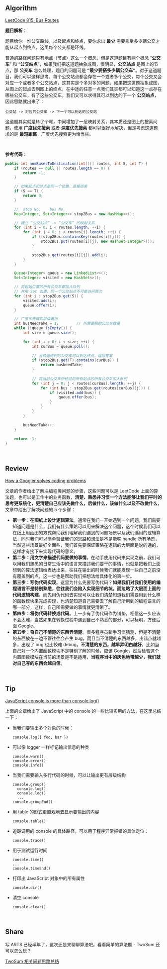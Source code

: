 ## Algorithm

[LeetCode 815. Bus Routes](https://leetcode.com/problems/bus-routes/)

**题目解析**：

题目给你一堆公交路线，以及起点和终点，要你求出 **最少** 需要乘坐多少辆公交才能从起点到终点，这里每个公交都是环线。

普通的路径问题只有地点（节点）这么一个概念，但是这道题目有两个概念 “**公交车**” 和 “**公交站点**”，如果我们把这道题抽象成图，很明显，**公交站点** 是图上的节点，那 **公交车** 怎么处理，题目的问题可是 **“最少要搭多少辆公交车”**。对于这道题目，我们可以这样思考，每个公交站点都会存在一个或者多个公交，每个公交又会对应一个或者多个公交站点，这其实是个多对多的问题，如果把这道题抽象成图，从图上的起点去到图上的终点，在中途的任意一点我们其实都可以知道这一点存在哪些公交车，有了这些公交车，我们又可以求得其可以到达的下一个 **公交站点**，因此思路就出来了：
```
公交站 -> 对应的公交车 -> 下一个可以到达的公交站
```

这道题其实就是转了个弯，中间增加了一层映射关系，其本质还是图上的搜索问题，使用 **广度优先搜索** 或者 **深度优先搜索** 都可以很好地解决，但是考虑这道题求的是 **最短距离**，广度优先搜索更为恰当些。

<br>

**参考代码**：
```java
public int numBusesToDestination(int[][] routes, int S, int T) {
    if (routes == null || routes.length == 0) {
        return -1;
    }

    // 如果起点和终点是同一个位置，直接结束
    if (S == T) {
        return 0;
    }

    //  stop No.    bus No.
    Map<Integer, Set<Integer>> stop2Bus = new HashMap<>();

    // 建立 “公交站点” -> “公交车” 的映射关系
    for (int i = 0; i < routes.length; ++i) {
        for (int j = 0; j < routes[i].length; ++j) {
            if (!stop2Bus.containsKey(routes[i][j])) {
                stop2Bus.put(routes[i][j], new HashSet<Integer>());
            }

            stop2Bus.get(routes[i][j]).add(i);
        }
    }

    Queue<Integer> queue = new LinkedList<>();
    Set<Integer> visited = new HashSet<>();

    // 将起始位置的所有公交车都加入队列
    // 并用 Set 去重，同一个公交站点不可能访问两次
    for (int i : stop2Bus.get(S)) {
        visited.add(i);
        queue.offer(i);
    }

    // 广度优先搜索层级遍历
    int busNeedTake = 1;        // 所需要搭的公交车数量
    while (!queue.isEmpty()) {
        int size = queue.size();

        for (int i = 0; i < size; ++i) {
            int curBus = queue.poll();
            
            // 当前遍历到的公交车可以到达终点，返回答案
            if (stop2Bus.get(T).contains(curBus)) {
                return busNeedTake;
            }
            
            // 将当前公交车所经过的所有站点的所有公交车加入队列
            for (int j = 0; j < routes[curBus].length; ++j) {
                for (int bus : stop2Bus.get(routes[curBus][j])) {
                    if (visited.add(bus)) {
                        queue.offer(bus);
                    }
                }
            }
        }
        
        busNeedTake++;
    }
    
    return -1;
}
```
<br>

## Review
[How a Googler solves coding problems](https://blog.usejournal.com/how-a-googler-solves-coding-problems-ec5d59e73ec5)

文章的作者给出了解决编程类问题的步骤，这些问题可以是 LeetCode 上面的算法题，也可以是工作中的业务函数，**清楚、熟悉并习惯一个方法能够让我们平时的思考更系统化，更清楚自己应该先做什么，后做什么，该做什么以及不改做什么**，文章中给出了解决问题的 5 个步骤：
* **第一步：在图纸上设计逻辑算法**。通常在我们一开始遇到一个问题，我们需要知道问题是什么，我们有什么策略可以用来解决这个问题，这个时候我们可以在纸上用画图的方式帮助我们理解我们遇到的问题场景以及我们选用的逻辑算法，同时我们可以简单验证我们的思路和想法是不是能够 handle 所有场景，当然这些场景最好全面些，我们首先要保证策略在逻辑的大层面是说的通的，这样才有接下来实现代码的意义。
* **第二步：用文字来描述代码要做的事情**。在动手使用代码来实现之前，我们可以用我们熟悉的日常生活中的语言来描述我们要干的事情，也就是把我们上面想到的算法逻辑给表达出来，往往在输出的时候我们就能发现一些自己之前没有覆盖到的点，这一步也是帮助我们把想法给具体化的第一步。
* **第三步：写伪代码实现**。这里为什么先要写伪代码？**如果我们对我们使用的编程语言不是特别熟悉，往往我们会陷入实现细节的坑，而忽略了大层面上面的代码逻辑构建**，而先用伪代码去实现可以让我们清楚知道我们需要用到什么样的函数模块来完成实现，也清楚知道自己需要去了解自己所用到的编程语言的哪一部分，这样，自己所需要做的事情就更清晰了。
* **第四步：将伪代码转换成代码**。上一步有了伪代码作为铺垫，相信这一步应该不会太难，当然如果在转换过程中遇到自己不熟悉的部分，可以标明，方便后面 Google。
* **第五步：将自己不清楚的东西弄清楚**。很多程序员新手习惯猜测，但是不清楚的东西放在一边不管往往会产生 bug，而且当不清楚的东西越多，出错点就越多，出现了 bug 也比较难 debug。**不清楚的东西，越早弄明白越好**，比如当自己对一个内置函数模块不是特别了解的时候，应该 Google，然后检验这个内置函数模块在当前的场景是不是适用，**当程序当中的灰色地带越少，我们就对自己写的东西会越自信**。


<br>

## Tip
[JavaScript console is more than console.log()](https://medium.com/devgorilla/the-console-object-provides-access-to-the-browsers-debugging-console-354eda9d2d50)

上面的文章给出了 JavaScript 中的 console 的一些比较实用的方法，在这里总结一下：
* 当我们要输出多个对象的时候：
  ```
  console.log({ foo, bar })
  ```
* 可以像 logger 一样标记输出信息的种类
  ```
  console.warn()
  console.error()
  console.info()
  ```
* 当我们需要输入多行代码的时候，可以让输出更有层级结构
  ```
  console.group()
    console.log()
    console.log()
    ...
  console.groupEnd()
  ```
* 用 table 的形式更直观地去显示要输出的内容
  ```
  console.table()
  ```
* 追踪调用的 console 的具体路径，可以用于程序异常报错的具体定位：
  ```
  console.trace()
  ```
* 用于测试运行时间
  ```
  console.time()
  ...
  console.timeEnd()
  ```
* 打印出 JavaScript 对象中的所有属性
  ```
  console.dir()
  ```
* 清空 console
  ```
  console.clear()
  ```

    
<br>

## Share
写 ARTS 已经半年了，这次还是来聊聊算法吧。看看简单的算法题 - TwoSum 还可以怎么玩？

[TwoSum 相关问题思路总结](./TwoSum相关问题思路总结)

